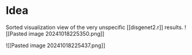 # Idea
Sorted visualization view of the very unspecific [[disgenet2.r]] results.
![[Pasted image 20241018225350.png]]

![[Pasted image 20241018225437.png]]


